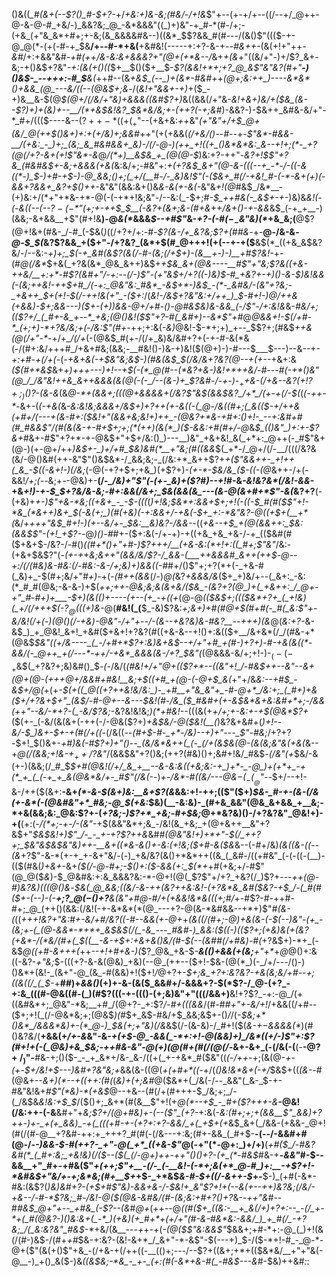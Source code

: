 ()&((*_#(&+(--$?()_#-$+?-*+/_+&:+)&-&;(#&/-/+!&_$"+--(+-+/+--((/--+/_@++-@-&-@-#_+&/-)_&&?&;_@_-&*&&&"((_)+)&"-+_#-*(#-/+;-(+&_(+"&_&*+#+;+-&;(&_&&&&#&--)((&*_$$?&&_#(#---/(&()$"((($-+-@_@(*-(+(-#-+_$&__/+--#-*+&(__+&#&!(-----+:+?-&-+_--#&++-_(&(+!+"++_-&#_/+:+&&"&#_-+#(++/&-&:&+&&&?+"(@+(+*&--/_&+_+(&_+"((&/+"-)+/$?_&+-&;-+()&$+?&"_-+:(&(+()((_$+__$()($+__$-_$?(&&!+*+;+?_@_&$"&"&?(#+"__-)()&$-_--+++:-#_$__&(_++#--(&_+&$_(--_)+(&*-#&#++(@+;&:++_)----&*&*()+&&_(@_---&/((--(@&$+;&_-/(_&!+"&&+-+)_+($_-+)&__&-$(@_$(@+/(/&/+"&)+&&&((&#$?+)_&((&&(/+"&-____&!+&+)&/+(_$&_(&--$?_)+)+$($&)+--__/(*_+&$&!&?_$&*&/&;+-(++?(-+;&#_)-&&?-)-$&++_&#&-&/+"-*_#+/((($----&--($?++-*((+(_+$"--(+&+&:_++_&"_(+"&"+/+$_@+(&/_@(++$()&*+)+:+(+/&)+;&*&#_++"(+(+&&(*(/_+&/()--_#-*-+-_$"&*-#&&-__/(+&:_-_)+;_(&;_&_#&#&&+_&)-/(/-@-)(++_+!((+_()&*&*&:_&--+!+;(*-_+?(@(/+?-&+(+!$"&*-&_@_/(*+)__&$&_+_(@(@-$_)&:+?-++"-*&?+!_$$"+?&_(#&#&$+-&;+&&&(+_&(*&:&/+;-#&"+:_+(*+?&$_&+"(@-&-(((--+_-*-/-((-&((*-)_$-)+#-*+$-)-@_&&;()+;(_+/(__#-/-_&)&!$"(-($&+_#(/-+&!_#-(-*-&+(+)(-&&+?&&+_&?+$()++_-&"&"(&&:&+()&_&-&(+-&(-_&"&_+!(@_#&$_/&*__-(+)&:+/(*+"+*&-+*-@(-(-+*+!&;&"-/--&:(_-$+;_#-$_++#&(-_&$+-+-_)&)&*&!(-(-_&((_--(--$?-(-*$"(_+;+-+_+$_$__(-&?+_(&+;&-(#+_&_++_/&+()-+-&&*&$_(-+_+__-)(&&;-&+&&__+$"(#+!&__)-@_&(*_&&&_$--+#$"_&-_+?-(-#($-_-$&"&)(*_+&_&;(__@$?(@+!&+(#&-_/-#_(-$&(_)_((/+?+/+:-#-*$?(&-/+_&?&;$?+_(#_#&*-+-__@-/&-&_-@-$_$(_&?$?&&_+($+"-/+?&?_(&*+$(#_@+++!(+(--+-+($__&$(*_((+&_&$&?&/-/--&:-*+)+;_$(-+_&#(&$?(&(/-#-(&;(/+$+)-(&__+-)-)__+#$?&!-*+-(#_@(/&*_$+&(_+?&(&*_@&_&++)&$+*+$&_&+(@&----__#$"+"&;$?&((+&-++&/__+:+*-#$?(_&#+"_/-_+:--(/-)$"-(+"&$+/+?((-)&)_$-#_+&?+-+)()-&-$_)&!&_&(-(&;+*_+&!-++$+#_/(-+:_@&"&:_#&*_-&$+*-)&$_-(*-_&#&/-(&"+?&;-_+&++_$+(+!-$(/-++!&(+"_-($+:_/(*&!-/&$+?&"&:+/++_)_$-#+!-)_@_/+$+$&(+&&)-$+;&&---)($+-(_+)_)&&-@+/+#-_()-@_#&$&)&-&&_(-/$"-/+:&!&*&-_#&/+;(($?+/_(_#+-&_+--*_+&;(@()&!($$"+?-#(_&#+)--&*$"+#_@_@&&+!-$(/+#-*_(+;+)-*+?&/&;+(-/&:$"(#+_-++;+:&(_-&)_@&!-$-*+;+)_+--_$$?+;(#&$_++&(@(/+"-*-_+/+*_/(/+*(-(@&$_#(+-/(/+_&)&/&#+?+(-+-#-&(*&(-/(#+:&/+++#_/+&+#&;(&&;-__#&!()-)&-+)&!($(@+)-)-#---$___$---)--&--+-*+:+#-+(/+*_(_-(-_+&+&(-*+$&"&;&$-)(#&(&$_$(/&/&*+?&?(@--+(+--_+&+:&_($(#+*&$_&+*+)+++-_--)+!--+$(-(*_@(#--(*&?+&-)&!+*++&/-#---#(-+*()&"(@_/_/&"&!++&_&++&&&(&(@(-(-_/--(&-)+_$?&#-/-+-)-$_++$&-(/+&--&?(_+!$?+;_)()$?-(&-&*(&_@-*+(&&+;(((@+&&&&+(/&?$"&$(&&$&?_/+*_/(+-+(/-$(_(_(-++-*-_&+-(_(-+&(_&-*&:&!&;_&&&+/&$+)+?++(+-&((-(_@-/&((#+;(_&(($-_+/++&(+#+/(---+(_&-#+:($&!+"(&&+&;&!+)++_-(@&?+*&-+#+:()+!-_--+:&#+#(#_#&&$"_/(*_#(*&(&-+*-#+$+;+;(*(++)(&(*_)($-&&:+#(#+/-@_&_$_(()&"_)+:+-$?&+_#&+-#$"+?+*-+-@&$+"+$+/&:()_)---__)&"_+&+&!_&(_+*+:_@++(-_#$"&+(@-)(+-@+/++_)&$+-_)+/+#_$&)&#(*__+"&;(#((&&_$(_+*-/_@+/(/-__/(((/&?&(&/-@()&#(++-&"$"()&$&*-/_&&;&;-_(/&:+*_&++$?+_+($"&&++-_+!++(_&_-$((-&+!-)(/&;_(-@(-+?+$+;+&_)(+$?+)-_(+-*-$&/&_($-((-(@_&++-/+(-&&!_/+;(--_&;+*-*-@&)+-__(/-*_/&*_)+"$"(-(+-_&)+($?_#_)--+!_#-&_-&!&?&*(/&!-&&-_+&*+!_)-+-$_$+?&/&-&;-#+:&&(/&_+;_$&(&&(&_---(&-@(&+#+*$"-&(*&?+?__(-(+&)+*+_-)$"+&-*&;((+&+_-_-$_-(((*(*_)+!&;_$&*+:&&+$+;+!_(_-((-$_#(#($$"+!-*&_(*&++)&+_$(-&_(_+;_)(#(+&)(-+:&&+/-+&*_(-$+_+:-*&"&?-@((+$+*(*__+*(_&/_++++"&$_#+!-)(+--&/+-_$&:__&)&?-/&&-_-((*+&--+$_+(@(&&++:_$&:(&&$$"-(+!_+$?-*-@_)()-#_#+-($+:&(-/+-+)-+((+&_+&_+&-/-+_(($&#(#($+&+$-/&?-/-#()_((#+*()+"+#-)$?+++/__(+&-&:(*+!+:((_#+;$"&"_/&:-(+&+$&$$?$"(*-(+-_+_+&;&++"(&&/&/$?-/_&&-(___++&&&#_&++(++$-@--+:_/(/(#&)_&-#&:(/-#&:-&-/+;&)+)&&((-*_#_#+/()$"+;+?(*+(-_+&-#(_&)+_-$(#+;&/+"_#+)_-+(_-(#++(&&_(/-)_@(_&?_+&&&/&_($+_+)&/+--(_&+:_-&:(*_#_#(@&;-&-&-)+$(*+_+;++-@&;&;&(&+&/($&_-(&?+?(@_)+(_+&++:_/_@+-+"_#-#+)+___-$+)(&($()+$----_(+--(+_-+((+*(@-@_(($&$+;((($&*+?+_(_+!&)(_+/(/+++$(-$?_@((($+)&-_@(__#&!(_(__$_-&)$?&:____+;&+_)+#(#_@+$(#+#(-_#(_&:$"+-&/&!(/+(-)(@()(/-+&)-@&"-/+"+--/-(&--+&?&)&_-#&?__--+++)(&_@(_&:+?-_&-&$_)_+_@&!_&+!_+&#($+&+!+?&?(#((+&-&--+!()+:&(($+__/&+&*(/_/(#&-+*(@&$_$&"((+/&----_(_-/+#+*$?+:&)&+&$--+/+"+#_+(#-)+?+)-#-+&(&((*-&&/(-_@++_+(/---*-++/-+&*_&&&(&-/+?_$&"(_(@&&&-&/+;+!-)-$_(-(-_+$&$(_+?&?+;&)&#()_$_-(-_/&/(*(#&!+/+"_@+_(($?+*--((&"+!_/-#&$++--&"-_-&+(_@_+(@-_(+++_@+/&&_#+#&!__&;+$((+#_+(@-(-@+$_&(*+"+/&*&:--+#_$_-&$+/_@(*+(+*-$(+((_@((+?++&!&/&:_)-_+#__+"&_&"+_-#-@+*_/&:+;_(_#+)+&($+/+?&_+$+"_(&$_/-#_-_@+--&---$&!(#-/&_($_#&#+(+*_-&$&*&+&:&#+*+;-/&&(++"--&/-*+?-(_-&/$?&;_-&?&!&!&;_)(*+#&!_--(((&(+*+/+;+-&:+-+$(@&*$?+*($(+-_(-&/(&(&+(-++(-/-@&($?+)_+&$&/-@($&!(__(_)&?&+&#+(_)+!--&/-$_)&+-$+-+*(#(/+((*_-(/&((_--(#+$-#-_+*-/&)--+)+"---_$"-#&;_/+?+?-$+!_$()&+-*+#_)&(-#$?+)+"()--_(&/&*&++(_(-_(/+(&$&_(@-(&(&;&"_&(_+&(*&--+_@(/(&&;+!&-+$_++/$?&"_/(&&$&"+?()&;(++?(#&)()+;&#+!&/_#&$_-(/&"(+_$&/-&(+-)(&&;(/_#_$_$+#(@&!(/+/_&_+__--&-&:&((+&;&:-+_)+*-_-@_)+(+*+_-+(*_+_(_(-+_+_&(@&*&/+-_#$"(/&(-_-)_+-/&*-#((&/---@&$-(_-(__@$"--_$+/--+!-&-/++($(&+:__-&+_(*-&-$(&+)&:__&+$?(&_&&:+!-++;(($"($+)_$&-_#-+-(&-(/&(+-&*(-(@&#&"+*_#&;-@_$(+&:_$&)(__-&:&)-_(#+&_&&"(@&_&+&&_+__&;-*+&(&&;&:_@&:$?+-(_+?&;-)$?+*_+&;-#+$&;_@+*&?&)()-/+?&?&"_@&!+)-+(__(+:(-_/(*+;-+-/-(&"_-+$(&&"&*+;&_-/&!(&_+&;_+(@+&++__&"+?&$+"_$&$&!+)$"_/-_-_+-+?$?++&_&#_#(@&"&!+)+*+"-$(/_++?+;_$&"&$&$&"&)____++-__&+((*_&-&()+-&:(_+!&;($+#-&($&_&--(-#+/&)_(&((&-((--(&_+?$"-&-*(+-+_+-&+"&/-(-)_+&/&?(&()+*&*++((&_(_&#-/((+#&"_(-(-((-(__)-(($(#&(_)+&+_-&+_($(/-@-#+;-$()+:($-&&(+:_$(*+_+#(+&;+/-#$"(@_@($_&_)-$_@&#&:+:&_&&&?&:-*-@+!(@(_$?$"+/+?_+&?(/_)$?+*---_++(@-#_)&?&)(((@()&*-*_$&(_@_&&;((&/-&-++(&?++&:&!-(+?&*&_&#($&?_-+$_/-(_#(#($+-(--)-(-__$+;$?_@($-$()+?__&(&"+#_@-#_/+*_(+&&!&*&(((+;_#_/_+-#$?-#-++#-#+;_@_(++()(&&:(/&!(-+-&*&*(*(@_---+?-@(&-*&#&&--+*+)$"_#(&-(_((*+++!&?+"&:_#+-&/+#___/&?((-#-_-&_&(+-@+*+*(&((_/(#+;-@_)+&(&-(-$(--)&"-(+_-(&;+-(_(@-&&*-*+*+_&$&$(/(_-&_---_#&#-)_&&:($((-)(($?+;(+&)&(+(&?(+&*-/(*&/(#+(_$((__-_&-+$+:+&+&()&/(#-$(--(&#_#(/+#&)-#(*+?&$+)-*+_(-&$_@((+#-&+++(_++*--+!+#+&-)(*$?_@&_+&-$-___&(()+&&(+(&;__+"+*_+_@_@()+:&((-&?-_+"&;_$-(((+?-&-&(@&)_+&)(--@_(++--($+!-$&-(@(*_)(-_/+/---/()-)()&*+(&!-_(&+"-@_(&_-#(&&)+!($+!_/_@+?+-_$+;&_+?+:&?&?-+&(&;&/+#--+;((&((/_(_$-_+__#_#_)+*&*_&()_(+)+-&-(&($_&&#+/-&&&+?-$(*$?-/_@-(+?_-+:&_(((#-@&((#-(_)(#$?(((-+-((()-(+;&)&"+"(((/&&+)__&!+?$?_-+:-@_/(+((&#&*+;_@&"-*&;__+#_/(@+?-_+:$?_/-#+(((&&_/(#-#_#+"+-&/+!_/+&&((/+#--($+;+!(_(/-@&*&;+;(@&$_)(#_$+_&$-#&/+$_&&;&$+-()_/_/(*-$&;+*()&*_/&&&*&)+-(*_@-)_$&(+;+"&)(/&*&$(/-(&-&)-/_#+!($(_&-+$-$&&&&(*_)(#()&?_&_/(__+&&(+_/+-&_&"-&_-+(+$-@_-&&(_-*+:+!-@(&&)+)_/&*((+/-)$"+:$?(#+!+(-(_@&)+&_$&;-++#&-&"-@(*+)(@(#+*(#(/(@(/-_&+-&+_(-(/&(-(__(-__-@$?+/_)$"-__#&-+;()($-_-_+_&*+/&-_&-/((+(_+-+&*_#($&"((_(-/+*+*-_+;(&(@-*+-(+-$+/&!+$---)&#+?&"&;+*&&(&-((@(_+(+#+*((-_+/(_()&!&*&+(-+/_$&$+((*(&-*-#(@&+-_-&+)(*--+((++:(#(_(_&)+(+;&#_@($&*+(_/&(-/--_&&"(_&-_$-+-#&"&!&+_#$"(*&)-*(+&$_@--+&--(#(/+(_#_+++-$_/&;+;_/-(_/&$&_&!&:+$_$_/($()+;_&+*(#(&__$"+!(+_@(*--+$_-_#+($?+++-&___-@&!(/&:++-(-&__&#+"+*&;$?+/(@+#&)+-(--($"_(+?-*+:&(-_&:(#+;+;+*(&&*__$"_&&)+?++-)+-_+(+_&&)_-+(_(((+#-+-(+?+:+?-&&/_+(_+$+(+_&$_&+(_/&&-(+&&-_@+!(#(/(#-@__+?&#-++:+_+++?_#(#(-(/&---+:&;(#+-&&_(_#+$-__-(--/-&&#+#(@-/-_-)&&-$-#(++?-_+"-@(_+*_((+&-$"_@(-+"(*-@+:_)+/+)__(_+#($_/-#&?&#(*_(_#+:&;_+&!&)(/($--($(_(/-@+)++-++"()()+?-(+_(*-#&$_#&-+__-_&&"_#-$--&&__+"_#+-+#&($"_+(++;$"+__-(/-_(-__&!-(-*+;&(+*_@-#_)+:__-+$?+!-*&#&$+"&/+-+;&*&;(#+__$+_+$-_+*&$_&-#-$+((/-&++-$_+-__$-)_(+#(-&*-#&:(&$?(*_)&)&#+?-(+$+#$"&)-_&&+&-/-$&!+_&"$?+!+(--&(+--++)&?&;(/&/-$+$&*_--/-#-*$?&;_#-/&!-@($(@&-&#&/(#-(&;&:+#+?()+?_&-_-++"&#-_-#_#&$_@+"+--_+#&_(-$?--(&_#_@+_(++--@_((#($+_((&:-__+_&(/+)+?+:--_-(/_+-*+(_#(@&?-)()&:&+(_-*_)(+&)(+_#+*+(+/+"(#-&-#&*&:-&&/_)_+_#(/_-+?&;_/(_&:&?&"_#&$-*_+&/(&__-*--+*+*-*+(_-(@($$"&:&&$"_$&&+;+#-*+:-@_(_)+!(&(/(#-)&$-/(#+_+#_$&-+:&?-(&!-&+*_/_&+"-*-&$"-$(---+)_$-/($-*+!-#_-_@-*-@+($"(&(+()$"+&_-(/+&-+(/++((-__(()+;---/--$?+((&+;+*+(($&*&/__+"+"&(-@__-)_+()_&($-)&_((&$&;-*&_-_+-_(+:(#(-&*+&-#(_-#&$---&_#-$&)++&#_:_:
